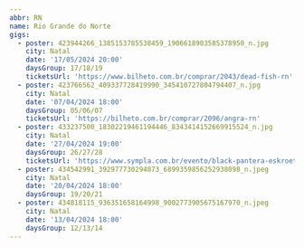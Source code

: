 ```yaml
---
abbr: RN
name: Rio Grande do Norte
gigs:
  - poster: 423944266_1385153785538459_1906618903585378950_n.jpg
    city: Natal
    date: '17/05/2024 20:00'
    daysGroup: 17/18/19
    ticketsUrl: 'https://www.bilheto.com.br/comprar/2043/dead-fish-rn'
  - poster: 423766562_409337728419990_345410727804794407_n.jpg
    city: Natal
    date: '07/04/2024 18:00'
    daysGroup: 05/06/07
    ticketsUrl: 'https://bilheto.com.br/comprar/2096/angra-rn'
  - poster: 433237500_18302219461194446_8343414152669915524_n.jpg
    city: Natal
    date: '27/04/2024 19:00'
    daysGroup: 26/27/28
    ticketsUrl: 'https://www.sympla.com.br/evento/black-pantera-eskroeta-natal-rn-whiskritorio-pub/2307149'
  - poster: 434542991_392977730294873_6899359856252938098_n.jpeg
    city: Natal
    date: '20/04/2024 18:00'
    daysGroup: 19/20/21
  - poster: 434818115_936351658164998_9002773905675167970_n.jpeg
    city: Natal
    date: '13/04/2024 18:00'
    daysGroup: 12/13/14
---
```


